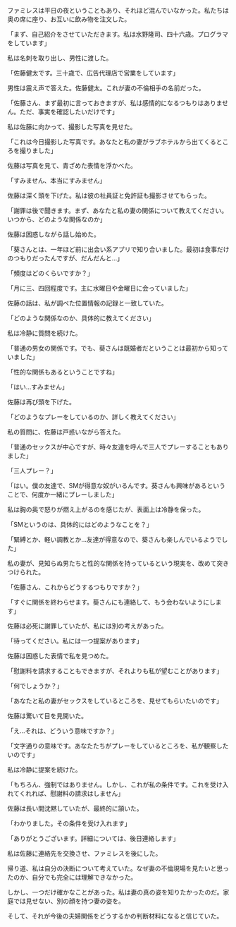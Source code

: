 ファミレスは平日の夜ということもあり、それほど混んでいなかった。私たちは奥の席に座り、お互いに飲み物を注文した。

「まず、自己紹介をさせていただきます。私は水野隆司、四十六歳。プログラマをしています」

私は名刺を取り出し、男性に渡した。

「佐藤健太です。三十歳で、広告代理店で営業をしています」

男性は震え声で答えた。佐藤健太。これが妻の不倫相手の名前だった。

「佐藤さん、まず最初に言っておきますが、私は感情的になるつもりはありません。ただ、事実を確認したいだけです」

私は佐藤に向かって、撮影した写真を見せた。

「これは今日撮影した写真です。あなたと私の妻がラブホテルから出てくるところを撮りました」

佐藤は写真を見て、青ざめた表情を浮かべた。

「すみません、本当にすみません」

佐藤は深く頭を下げた。私は彼の社員証と免許証も撮影させてもらった。

「謝罪は後で聞きます。まず、あなたと私の妻の関係について教えてください。いつから、どのような関係なのか」

佐藤は困惑しながら話し始めた。

「葵さんとは、一年ほど前に出会い系アプリで知り合いました。最初は食事だけのつもりだったんですが、だんだんと…」

「頻度はどのくらいですか？」

「月に三、四回程度です。主に水曜日や金曜日に会っていました」

佐藤の話は、私が調べた位置情報の記録と一致していた。

「どのような関係なのか、具体的に教えてください」

私は冷静に質問を続けた。

「普通の男女の関係です。でも、葵さんは既婚者だということは最初から知っていました」

「性的な関係もあるということですね」

「はい…すみません」

佐藤は再び頭を下げた。

「どのようなプレーをしているのか、詳しく教えてください」

私の質問に、佐藤は戸惑いながら答えた。

「普通のセックスが中心ですが、時々友達を呼んで三人でプレーすることもありました」

「三人プレー？」

「はい。僕の友達で、SMが得意な奴がいるんです。葵さんも興味があるということで、何度か一緒にプレーしました」

私は胸の奥で怒りが燃え上がるのを感じたが、表面上は冷静を保った。

「SMというのは、具体的にはどのようなことを？」

「緊縛とか、軽い調教とか…友達が得意なので、葵さんも楽しんでいるようでした」

私の妻が、見知らぬ男たちと性的な関係を持っているという現実を、改めて突きつけられた。

「佐藤さん、これからどうするつもりですか？」

「すぐに関係を終わらせます。葵さんにも連絡して、もう会わないようにします」

佐藤は必死に謝罪していたが、私には別の考えがあった。

「待ってください。私には一つ提案があります」

佐藤は困惑した表情で私を見つめた。

「慰謝料を請求することもできますが、それよりも私が望むことがあります」

「何でしょうか？」

「あなたと私の妻がセックスをしているところを、見せてもらいたいのです」

佐藤は驚いて目を見開いた。

「え…それは、どういう意味ですか？」

「文字通りの意味です。あなたたちがプレーをしているところを、私が観察したいのです」

私は冷静に提案を続けた。

「もちろん、強制ではありません。しかし、これが私の条件です。これを受け入れてくれれば、慰謝料の請求はしません」

佐藤は長い間沈黙していたが、最終的に頷いた。

「わかりました。その条件を受け入れます」

「ありがとうございます。詳細については、後日連絡します」

私は佐藤に連絡先を交換させ、ファミレスを後にした。

帰り道、私は自分の決断について考えていた。なぜ妻の不倫現場を見たいと思ったのか、自分でも完全には理解できなかった。

しかし、一つだけ確かなことがあった。私は妻の真の姿を知りたかったのだ。家庭では見せない、別の顔を持つ妻の姿を。

そして、それが今後の夫婦関係をどうするかの判断材料になると信じていた。